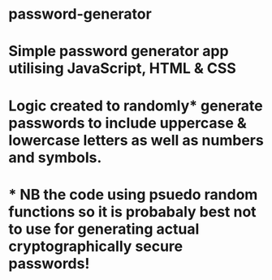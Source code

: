 # password-generator
# Simple password generator app utilising JavaScript, HTML & CSS

# Logic created to randomly* generate passwords to include uppercase & lowercase letters as well as numbers and symbols.

# * NB the code using psuedo random functions so it is probabaly best not to use for generating actual cryptographically secure passwords!

